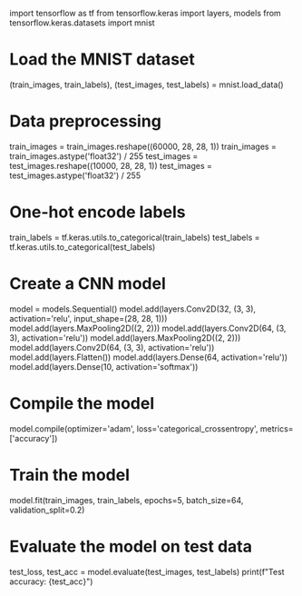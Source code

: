 import tensorflow as tf
from tensorflow.keras import layers, models
from tensorflow.keras.datasets import mnist

# Load the MNIST dataset
(train_images, train_labels), (test_images, test_labels) = mnist.load_data()

# Data preprocessing
train_images = train_images.reshape((60000, 28, 28, 1))
train_images = train_images.astype('float32') / 255
test_images = test_images.reshape((10000, 28, 28, 1))
test_images = test_images.astype('float32') / 255

# One-hot encode labels
train_labels = tf.keras.utils.to_categorical(train_labels)
test_labels = tf.keras.utils.to_categorical(test_labels)

# Create a CNN model
model = models.Sequential()
model.add(layers.Conv2D(32, (3, 3), activation='relu', input_shape=(28, 28, 1)))
model.add(layers.MaxPooling2D((2, 2)))
model.add(layers.Conv2D(64, (3, 3), activation='relu'))
model.add(layers.MaxPooling2D((2, 2)))
model.add(layers.Conv2D(64, (3, 3), activation='relu'))
model.add(layers.Flatten())
model.add(layers.Dense(64, activation='relu'))
model.add(layers.Dense(10, activation='softmax'))

# Compile the model
model.compile(optimizer='adam',
              loss='categorical_crossentropy',
              metrics=['accuracy'])

# Train the model
model.fit(train_images, train_labels, epochs=5, batch_size=64, validation_split=0.2)

# Evaluate the model on test data
test_loss, test_acc = model.evaluate(test_images, test_labels)
print(f"Test accuracy: {test_acc}")

